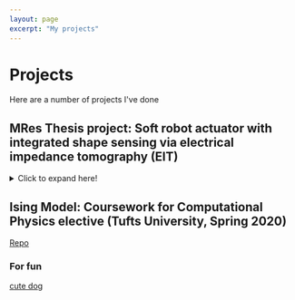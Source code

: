 ```yaml
---
layout: page
excerpt: "My projects"
---
```


# Projects

Here are a number of projects I've done


## MRes Thesis project: Soft robot actuator with integrated shape sensing via electrical impedance tomography (EIT)
<details>
  <summary>Click to expand here!</summary>
  [Repo](https://github.com/cdelor02/mres-thesis)
  [collapsable thing](https://gist.github.com/pierrejoubert73/902cc94d79424356a8d20be2b382e1ab)

  Supervisors: Drs. James Avery, Mark Runciman, Saina Akhond, George Mylonas
  The Hamlyn Centre, Imperial College London
  
  This project entailed an extensive literature review in the field of soft robots, control systems, and uses of EIT in robotics. Next, simulations using EIT simulation software EIDORS () were done to evaluate optimal placement of electrodes necessary for sensing along the body of the hypothetical robotic actuator. In tandem, multiple iterations of actuators were devised and tested, starting from 3D-printed actuators operated by hydraulics to silicone moulded cable-driven actuation. The latter was retained and outfitted with a sensing chamber filled with saline solution, this being the site of sensor data production.
  
  
  a picture here would be nice
  ![me](files/me.jpg)
  
</details>



## Ising Model: Coursework for Computational Physics elective (Tufts University, Spring 2020)
[Repo](https://github.com/cdelor02/ising_model)




### For fun
[cute dog](https://hips.hearstapps.com/hmg-prod.s3.amazonaws.com/images/dog-puppy-on-garden-royalty-free-image-1586966191.jpg?crop=0.752xw:1.00xh;0.175xw,0&resize=640:*)
